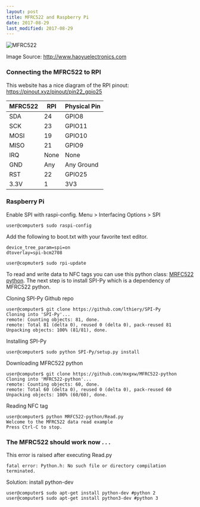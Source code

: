 ```yaml
---
layout: post
title: MFRC522 and Raspberry Pi
date: 2017-08-29
last_modified: 2017-08-29
---
```


![MFRC522](http://www.haoyuelectronics.com/Attachment/MFRC-522/RC522_1.jpg)

Image Source: http://www.haoyuelectronics.com

### Connecting the MFRC522 to RPI

This website has a nice diagram of the RPI pinout:
https://pinout.xyz/pinout/pin22_gpio25

MFRC522 | RPI  | Physical Pin
--------|------|-------------
SDA     | 24   | GPIO8
SCK     | 23   | GPIO11
MOSI    | 19   | GPIO10
MISO    | 21   | GPIO9
IRQ     | None | None
GND     | Any  | Any Ground
RST     | 22   | GPIO25
3.3V    | 1    | 3V3


### Raspberry Pi

Enable SPI with raspi-config. Menu > Interfacing Options > SPI

```
user@computer$ sudo raspi-config
```

Add the following to boot.txt with your favorite text editor.

```
device_tree_param=spi=on
dtoverlay=spi-bcm2708
```

```
user@copmuter$ sudo rpi-update
```

To read and write data to NFC tags you can use this python class: [MRFC522 python](https://github.com/mxgxw/MFRC522-python). The next step is to install SPI-Py which is a dependency of MFRC522 python.

Cloning SPI-Py Github repo

```
user@computer$ git clone https://github.com/lthiery/SPI-Py
Cloning into 'SPI-Py'...
remote: Counting objects: 81, done.
remote: Total 81 (delta 0), reused 0 (delta 0), pack-reused 81
Unpacking objects: 100% (81/81), done.
```

Installing SPI-Py

```
user@computer$ sudo python SPI-Py/setup.py install
```

Downloading MFRC522 python

```
user@computer$ git clone https://github.com/mxgxw/MFRC522-python
Cloning into 'MFRC522-python'...
remote: Counting objects: 60, done.
remote: Total 60 (delta 0), reused 0 (delta 0), pack-reused 60
Unpacking objects: 100% (60/60), done.
```

Reading NFC tag

```
user@computer$ python MRFC522-python/Read.py
Welcome to the MFRC522 data read example
Press Ctrl-C to stop.
```

### The MFRC522 should work now . . .

This error is raised after executing Read.py

```
fatal error: Python.h: No such file or directory compilation terminated.
```

Solution: install python-dev

```
user@computer$ sudo apt-get install python-dev #python 2
user@computer$ sudo apt-get install python3-dev #python 3
```
